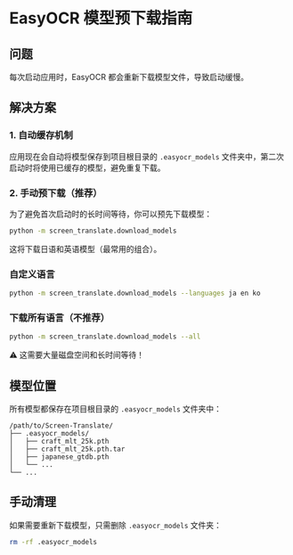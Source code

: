# EasyOCR 模型预下载指南

## 问题
每次启动应用时，EasyOCR 都会重新下载模型文件，导致启动缓慢。

## 解决方案

### 1. 自动缓存机制
应用现在会自动将模型保存到项目根目录的 `.easyocr_models` 文件夹中，第二次启动时将使用已缓存的模型，避免重复下载。

### 2. 手动预下载（推荐）
为了避免首次启动时的长时间等待，你可以预先下载模型：

```bash
python -m screen_translate.download_models
```

这将下载日语和英语模型（最常用的组合）。

### 自定义语言
```bash
python -m screen_translate.download_models --languages ja en ko
```

### 下载所有语言（不推荐）
```bash
python -m screen_translate.download_models --all
```
⚠️ 这需要大量磁盘空间和长时间等待！

## 模型位置
所有模型都保存在项目根目录的 `.easyocr_models` 文件夹中：
```
/path/to/Screen-Translate/
├── .easyocr_models/
│   ├── craft_mlt_25k.pth
│   ├── craft_mlt_25k.pth.tar
│   ├── japanese_gtdb.pth
│   └── ...
└── ...
```

## 手动清理
如果需要重新下载模型，只需删除 `.easyocr_models` 文件夹：
```bash
rm -rf .easyocr_models
```